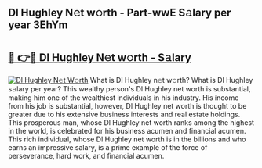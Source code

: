 ## Dl Hughley N𝚎t w𝚘rth - Part-wwE S𝚊lary per year 3EhYm

# <h2><a href="http://gc4b34u.nevu.top/?p=Dl+Hughley">🔗 👉🔴 Dl Hughley N𝚎t w𝚘rth - S𝚊lary</a></h2>

[![Dl Hughley N𝚎t W𝚘rth](https://i.imgur.com/Oavwk0R.jpeg)](http://gc4b34u.nevu.top/?p=Dl+Hughley)
What is Dl Hughley n𝚎t w𝚘rth? What is Dl Hughley s𝚊lary per year?
This wealthy person's Dl Hughley net worth is substantial, making him one of the wealthiest individuals in his industry. His income from his job is substantial, however, Dl Hughley net worth is thought to be greater due to his extensive business interests and real estate holdings. This prosperous man, whose Dl Hughley net worth ranks among the highest in the world, is celebrated for his business acumen and financial acumen. This rich individual, whose Dl Hughley net worth is in the billions and who earns an impressive salary, is a prime example of the force of perseverance, hard work, and financial acumen.
